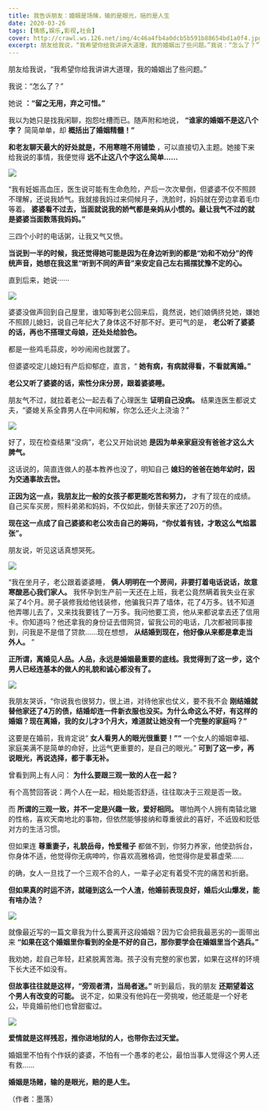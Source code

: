 ```yaml
---
title: 我告诉朋友：婚姻是场赌，输的是眼光，赔的是人生
date: 2020-03-26
tags: [情感,娱乐,影视,社会]
cover: http://crawl.ws.126.net/img/4c46a4fb4a0dcb5b591b88654bd1a0f4.jpg
excerpt: 朋友给我说，“我希望你给我讲讲大道理，我的婚姻出了些问题。”我说：“怎么了？”她说 **：“留之无用，弃之可惜。”**我以为她只是找我闲聊，抱怨吐槽而已。随声附和地说， **“谁家的婚姻不是这八个字？** 简简单单，却 **概括
---
```

朋友给我说，“我希望你给我讲讲大道理，我的婚姻出了些问题。”

我说：“怎么了？”

她说 **：“留之无用，弃之可惜。”**

我以为她只是找我闲聊，抱怨吐槽而已。随声附和地说， **“谁家的婚姻不是这八个字？** 简简单单，却 **概括出了婚姻精髓！”**

**和老友聊天最大的好处就是，不用寒暄不用铺垫** ，可以直接切入主题。她接下来给我说的事情，我便觉得 **远不止这八个字这么简单……**

![](http://crawl.ws.126.net/img/4c46a4fb4a0dcb5b591b88654bd1a0f4.jpg)  

“我有妊娠高血压，医生说可能有生命危险，产后一次次晕倒，但婆婆不仅不照顾不理解，还说我娇气。我就接我妈过来伺候月子，洗脸时，妈妈就在旁边拿着毛巾等着。
**婆婆看不过去，当面就说我的娇气都是亲妈从小惯的。最让我气不过的就是婆婆当面数落我妈妈。”**

三四个小时的电话粥，让我又气又愤。

**当说到一半的时候，我还觉得她可能是因为在身边听到的都是“劝和不劝分”的传统声音，她想在我这里“听到不同的声音”来安定自己左右摇摆犹豫不定的心。**

直到后来，她说······

![](http://crawl.ws.126.net/img/94149cb8d39875bf7cc7cb0f53263e75.jpg)  

婆婆没做声回到自己屋里，谁知等到老公回来后，竟然说，她们娘俩挤兑她，嫌她不照顾儿媳妇，说自己年纪大了身体这不好那不好。更可气的是，
**老公听了婆婆的话，再也不搭理丈母娘，还处处给脸色。**

都是一些鸡毛蒜皮，吵吵闹闹也就罢了。

但婆婆咬定儿媳妇有产后抑郁症，直言，“ **她有病，有病就得看，不看就离婚。”**

**老公又听了婆婆的话，索性分床分房，跟着婆婆睡。**

朋友气不过，就拉着老公一起去看了心理医生 **证明自己没病。** 结果连医生都说丈夫，“婆媳关系全靠男人在中间和解，你怎么还火上浇油？”

![](http://crawl.ws.126.net/img/0f9e62faa0bb14c06351527cc9923316.jpg)  

好了，现在检查结果“没病”，老公又开始说她 **是因为单亲家庭没有爸爸才这么大脾气。**

这话说的，简直连做人的基本教养也没了，明知自己 **媳妇的爸爸在她年幼时，因为交通事故去世。**

**正因为这一点，我朋友比一般的女孩子都更能吃苦和努力，** 才有了现在的成绩。自己买车买房，照料弟弟和妈妈，不仅如此，倒替夫家还了20万的债。

**现在这一点成了自己婆婆和老公攻击自己的筹码，“你仗着有钱，才敢这么气焰嚣张”。**

朋友说，听见这话真想哭死。

![](http://crawl.ws.126.net/img/2eaec8c98b566c8a3d43212c18d29474.jpg)  

“我在坐月子，老公跟着婆婆睡， **俩人明明在一个房间，非要打着电话说话，故意寒酸恶心我们家人。**
我怀孕到生产前一天还在上班，我老公竟然瞒着我失业在家呆了4个月。房子装修我给他钱装修，他骗我只弄了墙体，花了4万多。钱不知道他弄哪儿去了，又来找我要钱了一万多。我问他要工资，他从来都说拿去还了信用卡。你知道吗？他还拿我的身份证去借网贷，留我公司的电话，几次都被同事接到，问我是不是借了贷款……现在想想，
**从结婚到现在，他好像从来都是拿走当外人。** ”

**正所谓，离婚见人品。人品，永远是婚姻最重要的底线。我觉得到了这一步，这个男人已经连基本的做人的礼貌和诚心都没有了。**

![](http://crawl.ws.126.net/img/bebd1596a361eb2942f6699df71d751a.jpg)  

我朋友哭诉，“你说我也很努力，很上进，对待他家也仗义，要不我不会
**刚结婚就替他家还了4万的债，结婚却连一件新衣服也没买。为什么命这么不好，有这样的婚姻？现在离婚，我的女儿才3个月大，难道就让她没有一个完整的家庭吗？”**

这要是在婚前，我肯定说“ **女人看男人的眼光很重要！”“** 一个女人的婚姻幸福、家庭美满不是简单的命好，比运气更重要的，是自己的眼光。”
**可到了这一步，再说眼光，再说选择，都于事无补。**

曾看到网上有人问： **为什么要跟三观一致的人在一起？**

有个高赞回答说：两个人在一起，相处能否舒适，往往取决于三观是否一致。

而 **所谓的三观一致，并不一定是兴趣一致，爱好相同。**
哪怕两个人拥有南辕北辙的性格，喜欢天南地北的事物，但依然能够接纳和尊重彼此的喜好，不诋毁和贬低对方的生活习惯。

但如果连 **尊重妻子，礼貌岳母，怜爱稚子** 都做不到，你努力养家，他使劲拆台，你身体不适，他觉得你无病呻吟，你喜欢高雅格调，他觉得你是爱慕虚荣……

的确，女人一旦找了一个三观不合的人，一辈子必定有着受不完的痛苦和折磨。

**但如果真的时运不济，就碰到这么一个人渣，他婚前表现良好，婚后火山爆发，能有啥办法？**

![](http://crawl.ws.126.net/img/a8336a314ca69c1db00d0714ad7c7f40.jpg)  

就像最近写的一篇文章我为什么要离开这段婚姻？因为它会把我最恶劣的一面带出来 **“如果在这个婚姻里你看到的全是不好的自己，那你要学会在婚姻里当个逃兵。”**

我劝她，趁自己年轻，赶紧脱离苦海。孩子没有完整的家也罢，如果在这样的环境下长大还不如没有。

**但故事往往就是这样，“旁观者清，当局者迷。”** 听到最后，我的朋友 **还期望着这个男人有改变的可能。**
说不定，如果没有他妈在一旁挑唆，他还能是一个好老公，毕竟婚前他们也曾甜蜜过。

![](http://crawl.ws.126.net/img/375f4ad6b3765141e70f9cba4b30dd64.jpg)  

**爱情就是这样残忍，推你进地狱的人，也带你去过天堂。**

婚姻里不怕有个作妖的婆婆，不怕有一个愚孝的老公，最怕当事人觉得这个男人还有救……

**婚姻是场赌，输的是眼光，赔的是人生。**

（作者：墨落）

